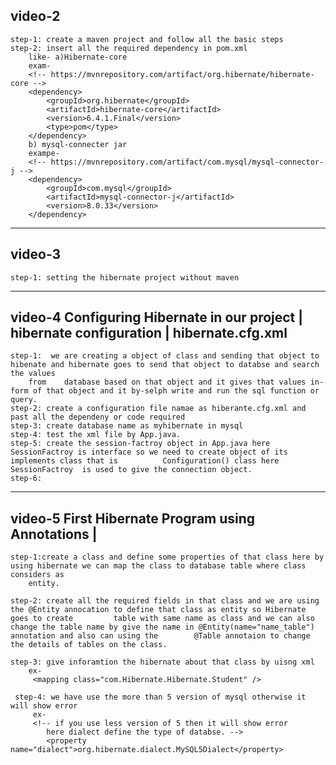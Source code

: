 
video-2
-----------
	step-1: create a maven project and follow all the basic steps
	step-2: insert all the required dependency in pom.xml 
		like- a)Hibernate-core 
		exam- 
		<!-- https://mvnrepository.com/artifact/org.hibernate/hibernate-core -->
		<dependency>
		    <groupId>org.hibernate</groupId>
		    <artifactId>hibernate-core</artifactId>
		    <version>6.4.1.Final</version>
		    <type>pom</type>
		</dependency>
		b) mysql-connecter jar
		exampe-
		<!-- https://mvnrepository.com/artifact/com.mysql/mysql-connector-j -->
		<dependency>
		    <groupId>com.mysql</groupId>
		    <artifactId>mysql-connector-j</artifactId>
		    <version>8.0.33</version>
		</dependency>

--------------------------------------------------------------------------
video-3
-------
	step-1: setting the hibernate project without maven
---------------------------------------------------------------------------
video-4 Configuring Hibernate in our project | hibernate configuration | hibernate.cfg.xml
--------
	step-1:  we are creating a object of class and sending that object to hibenate and hibernate goes to send that object to databse and search the values 
		from 	database based on that object and it gives that values in-form of that object and it by-selph write and run the sql function or query.
	step-2: create a configuration file namae as hiberante.cfg.xml and past all the dependeny or code required
	step-3: create database name as myhibernate in mysql
	step-4: test the xml file by App.java.
	step-5: create the session-factroy object in App.java here SessionFactroy is interface so we need to create object of its implements class that is  		Configuration() class here SessionFactroy  is used to give the connection object.
	step-6: 
	
	
	
--------------------------------------------------------------------------------------
video-5 First Hibernate Program using Annotations |
------
	step-1:create a class and define some properties of that class here by using hibernate we can map the class to database table where class considers as 
		entity.
	
	step-2: create all the required fields in that class and we are using the @Entity annocation to define that class as entity so Hibernate goes to create 		table with same name as class and we can also change the table name by give the name in @Entity(name="name_table") annotation and also can using the 		@Table annotaion to change the details of tables on the class.
	
	step-3: give inforamtion the hibernate about that class by uisng xml 
		ex- 
		 <mapping class="com.Hibernate.Hibernate.Student" />
		 
	 step-4: we have use the more than 5 version of mysql otherwise it will show error
		 ex-
		 <!-- if you use less version of 5 then it will show error
	        here dialect define the type of databse. -->
	        <property name="dialect">org.hibernate.dialect.MySQL5Dialect</property>
	
		
	
	